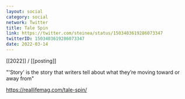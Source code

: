 ```yaml
---
layout: social
category: social
network: Twitter
title: Tale Spin
link: https://twitter.com/steinea/status/1503403619286073347
twitterID: 1503403619286073347
date: 2022-03-14
---
```


[[2022]] / [[posting]]

"'Story' is the story that writers tell about what they’re moving toward or away from"

<https://reallifemag.com/tale-spin/>
